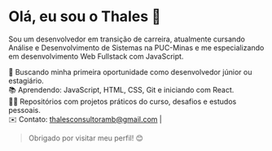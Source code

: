 # Olá, eu sou o Thales 👋

Sou um desenvolvedor em transição de carreira, atualmente cursando Análise e Desenvolvimento de Sistemas na PUC-Minas e me especializando em desenvolvimento Web Fullstack com JavaScript.

🚀 Buscando minha primeira oportunidade como desenvolvedor júnior ou estagiário.  
📚 Aprendendo: JavaScript, HTML, CSS, Git e iniciando com React.  
👨‍💻 Repositórios com projetos práticos do curso, desafios e estudos pessoais.  
✉️ Contato: thalesconsultoramb@gmail.com | 

> Obrigado por visitar meu perfil! 😊
